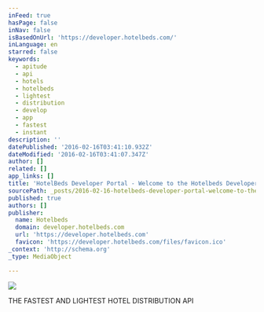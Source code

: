 ```yaml
---
inFeed: true
hasPage: false
inNav: false
isBasedOnUrl: 'https://developer.hotelbeds.com/'
inLanguage: en
starred: false
keywords:
  - apitude
  - api
  - hotels
  - hotelbeds
  - lightest
  - distribution
  - develop
  - app
  - fastest
  - instant
description: ''
datePublished: '2016-02-16T03:41:10.932Z'
dateModified: '2016-02-16T03:41:07.347Z'
author: []
related: []
app_links: []
title: 'HotelBeds Developer Portal - Welcome to the Hotelbeds Developer Network!'
sourcePath: _posts/2016-02-16-hotelbeds-developer-portal-welcome-to-the-hotelbeds-develo.md
published: true
authors: []
publisher:
  name: Hotelbeds
  domain: developer.hotelbeds.com
  url: 'https://developer.hotelbeds.com'
  favicon: 'https://developer.hotelbeds.com/files/favicon.ico'
_context: 'http://schema.org'
_type: MediaObject

---
```

![](https://s3-us-west-2.amazonaws.com/the-grid-img/p/87c2d5c0b08de5ca17a14a56d3c614efe958fad1.png)

THE FASTEST AND LIGHTEST HOTEL DISTRIBUTION API